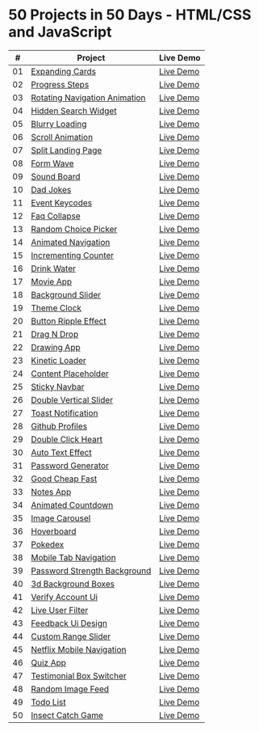 # 50 Projects in 50 Days - HTML/CSS and JavaScript

|  #  | Project                                                                                                               | Live Demo                                                                         |
| :-: | --------------------------------------------------------------------------------------------------------------------- | --------------------------------------------------------------------------------- |
| 01  | [Expanding Cards](https://github.com/Aelbakouri/50Projects50Days/tree/main/day1-expanding-cards)                      | [Live Demo](https://50projects50days.com/projects/expanding-cards/)               |
| 02  | [Progress Steps](https://github.com/Aelbakouri/50Projects50Days/tree/main/day2-progress-steps)                        | [Live Demo](https://50projects50days.com/projects/progress-steps/)                |
| 03  | [Rotating Navigation Animation](https://github.com/Aelbakouri/50Projects50Days/tree/main/day3-rotating-nav-animation) | [Live Demo](https://50projects50days.com/projects/rotating-navigation-animation/) |
| 04  | [Hidden Search Widget](https://github.com/Aelbakouri/50Projects50Days/tree/main/day4-hidden-search)                   | [Live Demo](https://50projects50days.com/projects/hidden-search-widget/)          |
| 05  | [Blurry Loading](https://github.com/Aelbakouri/50Projects50Days/tree/main/day5-blurry-loading)                        | [Live Demo](https://50projects50days.com/projects/blurry-loading/)                |
| 06  | [Scroll Animation](https://github.com/Aelbakouri/50Projects50Days/tree/main/day6-scroll-animation)                    | [Live Demo](https://50projects50days.com/projects/scroll-animation/)              |
| 07  | [Split Landing Page](https://github.com/Aelbakouri/50Projects50Days/tree/main/day7-split-landing-page)                | [Live Demo](https://50projects50days.com/projects/split-landing-page/)            |
| 08  | [Form Wave](https://github.com/Aelbakouri/50Projects50Days/tree/main/day8-form-input-wave)                            | [Live Demo](https://50projects50days.com/projects/form-wave/)                     |
| 09  | [Sound Board](https://github.com/Aelbakouri/50Projects50Days/tree/main/day9-sound-board)                              | [Live Demo](https://50projects50days.com/projects/sound-board/)                   |
| 10  | [Dad Jokes](https://github.com/Aelbakouri/50Projects50Days/tree/main/10-dad-jokes)                                    | [Live Demo](https://50projects50days.com/projects/dad-jokes/)                     |
| 11  | [Event Keycodes](https://github.com/Aelbakouri/50Projects50Days/tree/main/10-dad-jokes)                               | [Live Demo](https://50projects50days.com/projects/event-keycodes/)                |
| 12  | [Faq Collapse](https://github.com/Aelbakouri/50Projects50Days/tree/main/12-faqCollapse)                               | [Live Demo](https://50projects50days.com/projects/faq-collapse/)                  |
| 13  | [Random Choice Picker](https://github.com/Aelbakouri/50Projects50Days/tree/main/13-random-choice-picker)              | [Live Demo](https://50projects50days.com/projects/random-choice-picker/)          |
| 14  | [Animated Navigation](https://github.com/Aelbakouri/50Projects50Days/tree/main/14-animated-navigation)                | [Live Demo](https://50projects50days.com/projects/animated-navigation/)           |
| 15  | [Incrementing Counter](https://github.com/Aelbakouri/50Projects50Days/tree/main/15-incrementing-counter)              | [Live Demo](https://50projects50days.com/projects/incrementing-counter/)          |
| 16  | [Drink Water](https://github.com/Aelbakouri/50Projects50Days/tree/main/16-drink-water)                                | [Live Demo](https://50projects50days.com/projects/drink-water/)                   |
| 17  | [Movie App](https://github.com/Aelbakouri/50Projects50Days/tree/main/17-movie-app)                                    | [Live Demo](https://50projects50days.com/projects/movie-app/)                     |
| 18  | [Background Slider](https://github.com/Aelbakouri/50Projects50Days/tree/main/18-background-slider)                    | [Live Demo](https://50projects50days.com/projects/background-slider/)             |
| 19  | [Theme Clock](https://github.com/Aelbakouri/50Projects50Days/tree/main/19-theme-clock)                                | [Live Demo](https://50projects50days.com/projects/theme-clock/)                   |
| 20  | [Button Ripple Effect](https://github.com/Aelbakouri/50Projects50Days/tree/main/20-button-ripple-effect)              | [Live Demo](https://50projects50days.com/projects/button-ripple-effect/)          |
| 21  | [Drag N Drop](v******************)                                                                                    | [Live Demo](https://50projects50days.com/projects/drag-n-drop/)                   |
| 22  | [Drawing App](******************)                                                                                     | [Live Demo](https://50projects50days.com/projects/drawing-app/)                   |
| 23  | [Kinetic Loader](******************:/)                                                                                | [Live Demo](https://50projects50days.com/projects/kinetic-loader/)                |
| 24  | [Content Placeholder](******************)                                                                             | [Live Demo](https://50projects50days.com/projects/content-placeholder/)           |
| 25  | [Sticky Navbar](******************)                                                                                   | [Live Demo](https://50projects50days.com/projects/sticky-navbar/)                 |
| 26  | [Double Vertical Slider](******************.)                                                                         | [Live Demo](https://50projects50days.com/projects/double-vertical-slider/)        |
| 27  | [Toast Notification](******************)                                                                              | [Live Demo](https://50projects50days.com/projects/toast-notification/)            |
| 28  | [Github Profiles](******************)                                                                                 | [Live Demo](https://50projects50days.com/projects/github-profiles/)               |
| 29  | [Double Click Heart](******************)                                                                              | [Live Demo](https://50projects50days.com/projects/double-click-heart/)            |
| 30  | [Auto Text Effect](******************)                                                                                | [Live Demo](https://50projects50days.com/projects/auto-text-effect/)              |
| 31  | [Password Generator](******************)                                                                              | [Live Demo](https://50projects50days.com/projects/password-generator/)            |
| 32  | [Good Cheap Fast](******************)                                                                                 | [Live Demo](https://50projects50days.com/projects/good-cheap-fast/)               |
| 33  | [Notes App](******************)                                                                                       | [Live Demo](https://50projects50days.com/projects/notes-app/)                     |
| 34  | [Animated Countdown](******************)                                                                              | [Live Demo](https://50projects50days.com/projects/animated-countdown/)            |
| 35  | [Image Carousel](******************)                                                                                  | [Live Demo](https://50projects50days.com/projects/image-carousel/)                |
| 36  | [Hoverboard](******************)                                                                                      | [Live Demo](https://50projects50days.com/projects/hoverboard/)                    |
| 37  | [Pokedex](******************)                                                                                         | [Live Demo](https://50projects50days.com/projects/pokedex/)                       |
| 38  | [Mobile Tab Navigation](https://github)                                                                               | [Live Demo](https://50projects50days.com/projects/mobile-tab-navigation/)         |
| 39  | [Password Strength Background](https://github.com/br)                                                                 | [Live Demo](https://50projects50days.com/projects/password-strength-background/)  |
| 40  | [3d Background Boxes](******************)                                                                             | [Live Demo](https://50projects50days.com/projects/3d-background-boxes/)           |
| 41  | [Verify Account Ui](******************)                                                                               | [Live Demo](https://50projects50days.com/projects/verify-account-ui/)             |
| 42  | [Live User Filter](******************)                                                                                | [Live Demo](https://50projects50days.com/projects/live-user-filter/)              |
| 43  | [Feedback Ui Design](******************)                                                                              | [Live Demo](https://50projects50days.com/projects/feedback-ui-design/)            |
| 44  | [Custom Range Slider](******************)                                                                             | [Live Demo](https://50projects50days.com/projects/custom-range-slider/)           |
| 45  | [Netflix Mobile Navigation](******************)                                                                       | [Live Demo](https://50projects50days.com/projects/netflix-mobile-navigation/)     |
| 46  | [Quiz App](******************)                                                                                        | [Live Demo](https://50projects50days.com/projects/quiz-app/)                      |
| 47  | [Testimonial Box Switcher](https://github.co)                                                                         | [Live Demo](https://50projects50days.com/projects/testimonial-box-switcher/)      |
| 48  | [Random Image Feed](https://github.)                                                                                  | [Live Demo](https://50projects50days.com/projects/random-image-feed/)             |
| 49  | [Todo List](******************)                                                                                       | [Live Demo](https://50projects50days.com/projects/todo-list/)                     |
| 50  | [Insect Catch Game](https://gi)                                                                                       | [Live Demo](https://50projects50days.com/projects/insect-catch-game/)             |
